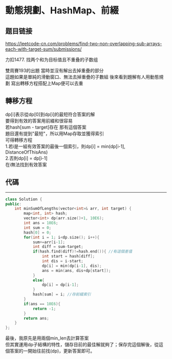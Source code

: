 # 動態規劃、HashMap、前綴

## 题目链接

https://leetcode-cn.com/problems/find-two-non-overlapping-sub-arrays-each-with-target-sum/submissions/

力扣1477. 找两个和为目标值且不重叠的子数组

雙周賽193的出題 當時並沒有解出去掉重疊的部分   
這題如果是單純的滑動窗口、無法去掉重疊的子數組 
後來看到題解有人用動態規劃 寫出轉移方程搭配上Map便可以去重
    
## 轉移方程
dp[i]表示從dp[0]到dp[i]的最短符合答案的解    
要得到有效的答案用前綴和很容易   
若hash[sum - target]存在 那有這個答案    
題目還有提到"最短"，所以用Map存取並獲得索引    
可得轉移方程   
1.若i是一組有效答案的最後一個索引，則dp[i] = min(dp[i-1], DistanceOfThisAns)   
2.否則dp[i] = dp[i-1]   
在i無法找到有效答案

## 代碼
---------------------------------------
```cpp
class Solution {
public:
    int minSumOfLengths(vector<int>& arr, int target) {
        map<int, int> hash;
        vector<int> dp(arr.size()+1, 10E6);
        int ans = 10E6;
        int sum = 0;
        hash[0] = 0;
        for(int i = 1; i<dp.size(); i++){
            sum+=arr[i-1];
            int diff = sum-target;
            if(hash.find(diff)!=hash.end()){ //有這個差值
                int start = hash[diff];  
                int dis = i-start;
                dp[i] = min(dp[i-1], dis);
                ans = min(ans, dis+dp[start]);
            }
            else{
                dp[i] = dp[i-1];
            }
            hash[sum] = i; //存前綴索引
        }
        if(ans == 10E6){
            return -1;
        }
        return ans;
    }
}; 
```

最後，我原先是用兩個min_len去計算答案  
但其實運用dp子結構的特性，儲存目前的最佳解就夠了；保存完這個解後，從這個答案的一開始往前找(dp)，更新答案即可。
